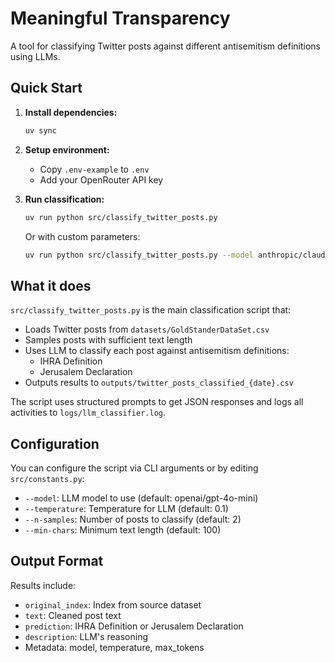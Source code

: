# Meaningful Transparency

A tool for classifying Twitter posts against different antisemitism definitions using LLMs.

## Quick Start

1. **Install dependencies:**
   ```bash
   uv sync
   ```

2. **Setup environment:**
   - Copy `.env-example` to `.env`
   - Add your OpenRouter API key

3. **Run classification:**
   ```bash
   uv run python src/classify_twitter_posts.py
   ```
   
   Or with custom parameters:
   ```bash
   uv run python src/classify_twitter_posts.py --model anthropic/claude-sonnet-4 --temperature 0.1 --n-samples 750 --min-chars 50 --results_filename twitter_posts_classified_IHRA --one-def "IHRA Definition"
   ```

## What it does

`src/classify_twitter_posts.py` is the main classification script that:

- Loads Twitter posts from `datasets/GoldStanderDataSet.csv`
- Samples posts with sufficient text length
- Uses LLM to classify each post against antisemitism definitions:
  - IHRA Definition
  - Jerusalem Declaration
- Outputs results to `outputs/twitter_posts_classified_{date}.csv`

The script uses structured prompts to get JSON responses and logs all activities to `logs/llm_classifier.log`.

## Configuration

You can configure the script via CLI arguments or by editing `src/constants.py`:
- `--model`: LLM model to use (default: openai/gpt-4o-mini)
- `--temperature`: Temperature for LLM (default: 0.1)
- `--n-samples`: Number of posts to classify (default: 2)
- `--min-chars`: Minimum text length (default: 100)

## Output Format

Results include:
- `original_index`: Index from source dataset
- `text`: Cleaned post text
- `prediction`: IHRA Definition or Jerusalem Declaration
- `description`: LLM's reasoning
- Metadata: model, temperature, max_tokens
